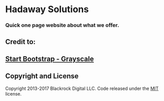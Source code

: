 # Hadaway Solutions

### Quick one page website about what we offer.


## Credit to:

## [Start Bootstrap - Grayscale](https://startbootstrap.com/template-overviews/grayscale/)

## Copyright and License

Copyright 2013-2017 Blackrock Digital LLC. Code released under the [MIT](https://github.com/BlackrockDigital/startbootstrap-grayscale/blob/gh-pages/LICENSE) license.
